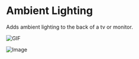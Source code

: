 # Ambient Lighting
Adds ambient lighting to the back of a tv or monitor.  

![GIF](/Users/Berto/Projects/website/rtedwards.github.io/assets/Ambient-Lighting.gif)

![Image](/Users/Berto/Projects/website/rtedwards.github.io/assets/exam-season.png)

